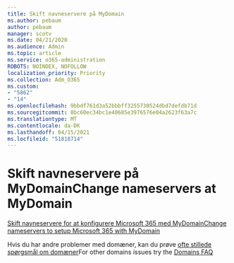 ```yaml
---
title: Skift navneservere på MyDomain
ms.author: pebaum
author: pebaum
manager: scotv
ms.date: 04/21/2020
ms.audience: Admin
ms.topic: article
ms.service: o365-administration
ROBOTS: NOINDEX, NOFOLLOW
localization_priority: Priority
ms.collection: Adm_O365
ms.custom:
- "5862"
- "14"
ms.openlocfilehash: 9bbdf761d3a52bbbff3255730524dbd7defdb71d
ms.sourcegitcommit: 8bc60ec34bc1e40685e3976576e04a2623f63a7c
ms.translationtype: MT
ms.contentlocale: da-DK
ms.lasthandoff: 04/15/2021
ms.locfileid: "51818714"
---
```

# <a name="change-nameservers-at-mydomain"></a><span data-ttu-id="11bb6-102">Skift navneservere på MyDomain</span><span class="sxs-lookup"><span data-stu-id="11bb6-102">Change nameservers at MyDomain</span></span>

[<span data-ttu-id="11bb6-103">Skift navneservere for at konfigurere Microsoft 365 med MyDomain</span><span class="sxs-lookup"><span data-stu-id="11bb6-103">Change nameservers to setup Microsoft 365 with MyDomain</span></span>](https://docs.microsoft.com/microsoft-365/admin/dns/change-nameservers-at-mydomain?view=o365-worldwide)

<span data-ttu-id="11bb6-104">Hvis du har andre problemer med domæner, kan du prøve [ofte stillede spørgsmål om domæner](https://docs.microsoft.com/microsoft-365/admin/setup/domains-faq?view=o365-worldwide)</span><span class="sxs-lookup"><span data-stu-id="11bb6-104">For other domains issues try the [Domains FAQ](https://docs.microsoft.com/microsoft-365/admin/setup/domains-faq?view=o365-worldwide)</span></span>